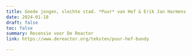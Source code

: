 ```yaml
---
title: Goede jongen, slechte stad. *Puur* van Hef & Erik Jan Harmens
date: 2024-01-18
draft: false
toc: false
summary: Recensie voor De Reactor
link: https://www.dereactor.org/teksten/puur-hef-bundy

---
```



